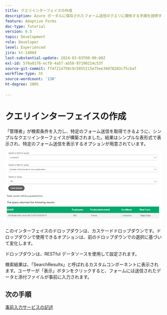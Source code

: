 ```yaml
---
title: クエリインターフェイスの作成
description: Azure ポータルに保存されたフォーム送信のクエリに関係する手順を説明するマルチパートチュートリアル
feature: Adaptive Forms
doc-type: Tutorial
version: 6.5
topic: Development
role: Developer
level: Experienced
jira: kt-14884
last-substantial-update: 2024-03-03T00:00:00Z
exl-id: 570a8176-ecf8-4a57-ab58-97190214c53f
source-git-commit: ff4f214758c9c5055215e75ee39d78203cf5cbaf
workflow-type: ht
source-wordcount: '130'
ht-degree: 100%

---
```


# クエリインターフェイスの作成

「管理者」が検索条件を入力し、特定のフォーム送信を取得できるように、シンプルなクエリインターフェイスが構築されました。結果はシンプルな表形式で表示され、特定のフォーム送信を表示するオプションが用意されています。

![query-submissions](assets/query-submissions.png)

このインターフェイスのドロップダウンは、カスケードドロップダウンです。ドロップダウンで使用できるオプションは、前のドロップダウンでの選択に基づいて変化します。

ドロップダウンは、RESTful データソースを使用して設定されます。

検索結果は、「SearchResults」と呼ばれるカスタムコンポーネントに表示されます。ユーザーが「表示」ボタンをクリックすると、フォームには送信されたデータと添付ファイルが事前に入力されます。

## 次の手順

[事前入力サービスの記述](./part4.md)

